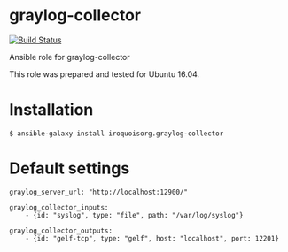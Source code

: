 # graylog-collector

[![Build Status](https://travis-ci.com/iroquoisorg/ansible-role-graylog-collector.svg?branch=master)](https://travis-ci.com/iroquoisorg/ansible-role-memcached)

Ansible role for graylog-collector

This role was prepared and tested for Ubuntu 16.04.

# Installation

`$ ansible-galaxy install iroquoisorg.graylog-collector`

# Default settings

```
graylog_server_url: "http://localhost:12900/"

graylog_collector_inputs: 
    - {id: "syslog", type: "file", path: "/var/log/syslog"}
    
graylog_collector_outputs: 
    - {id: "gelf-tcp", type: "gelf", host: "localhost", port: 12201}
    

```
